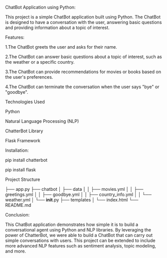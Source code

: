 ChatBot Application using Python:

This project is a simple ChatBot application built using Python. The ChatBot is designed to have a conversation with the user, answering basic questions and providing information about a topic of interest.

Features:

1.The ChatBot greets the user and asks for their name.

2.The ChatBot can answer basic questions about a topic of interest, such as the weather or a specific country.

3.The ChatBot can provide recommendations for movies or books based on the user's preferences.

4.The ChatBot can terminate the conversation when the user says "bye" or "goodbye".

Technologies Used

Python

Natural Language Processing (NLP)

ChatterBot Library

Flask Framework

Installation:

pip install chatterbot

pip install flask

Project Structure

├── app.py
├── chatbot
│   ├── data
│   │   ├── movies.yml
│   │   ├── greetings.yml
│   │   ├── goodbye.yml
│   │   ├── country_info.yml
│   │   └── weather.yml
│   └── __init__.py
├── templates
│   └── index.html
└── README.md

Conclusion:

This ChatBot application demonstrates how simple it is to build a conversational agent using Python and NLP libraries. By leveraging the power of ChatterBot, we were able to build a ChatBot that can carry out simple conversations with users. This project can be extended to include more advanced NLP features such as sentiment analysis, topic modeling, and more.



